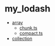 # my_lodash

<!--filetoc-start-->
- [array](https://github.com/chenfan0/dirtoc/tree/main/lib/array)
  - [chunk.ts](https://github.com/chenfan0/dirtoc/tree/main/lib/array/chunk.ts)
  - [compact.ts](https://github.com/chenfan0/dirtoc/tree/main/lib/array/compact.ts)
- [collection](https://github.com/chenfan0/dirtoc/tree/main/lib/collection)
<!--filetoc-end-->
